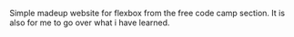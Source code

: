 Simple madeup website for flexbox from the free code camp section.
It is also for me to go over what i have learned.